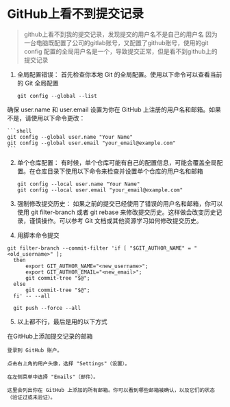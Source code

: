 # GitHub上看不到提交记录

> github上看不到我的提交记录，发现提交的用户名不是自己的用户名
> 因为一台电脑既配置了公司的gitlab账号，又配置了github账号，使用的git config 配置的全局用户名是一个，导致提交正常，但是看不到github上的提交记录

1. 全局配置错误： 首先检查你本地 Git 的全局配置。使用以下命令可以查看当前的 Git 全局配置

    ```shell
    git config --global --list
    ```

确保 user.name 和 user.email 设置为你在 GitHub 上注册的用户名和邮箱。如果不是，请使用以下命令更改：

    ```shell
    git config --global user.name "Your Name"
    git config --global user.email "your_email@example.com"
    ```

2. 单个仓库配置： 有时候，单个仓库可能有自己的配置信息，可能会覆盖全局配置。在仓库目录下使用以下命令来检查并设置单个仓库的用户名和邮箱

    ```shell
    git config --local user.name "Your Name"
    git config --local user.email "your_email@example.com"
    ```

3. 强制修改提交历史： 如果之前的提交已经使用了错误的用户名和邮箱，你可以使用 git filter-branch 或者 git rebase 来修改提交历史。这样做会改变历史记录，谨慎操作。可以参考 Git 文档或其他资源学习如何修改提交历史。

4. 用脚本命令提交

```shell
git filter-branch --commit-filter 'if [ "$GIT_AUTHOR_NAME" = "<old_username>" ];
  then
      export GIT_AUTHOR_NAME="<new_username>";
      export GIT_AUTHOR_EMAIL="<new_email>";
      git commit-tree "$@";
  else
      git commit-tree "$@";
  fi' -- --all
  
  git push --force --all
```

5. 以上都不行，最后是用的以下方式

在GitHub上添加提交记录的邮箱

```text
登录到 GitHub 账户。

点击右上角的用户头像，选择 "Settings"（设置）。

在左侧菜单中选择 "Emails"（邮件）。

这里会列出你在 GitHub 上添加的所有邮箱。你可以看到哪些邮箱被确认，以及它们的状态（验证过或未验证）。
```
